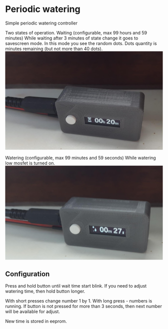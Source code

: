 # Periodic watering
Simple periodic watering controller

Two states of operation.
Waiting (configurable, max 99 hours and 59 minutes)
While waiting after 3 minutes of state change it goes to savescreen mode.
In this mode you see the random dots. Dots quantity is minutes remaining (but not more than 40 dots).
![HotAirGunHandle](Images/Wait_mode.jpg)

Watering (configurable, max 99 minutes and 59 seconds)
While watering low mosfet is turned on.
![HotAirGunHandle](Images/Watering_mode.jpg)

## Configuration
Press and hold button until wait time start blink. If you need to adjust watering time, then hold button longer.

With short presses change number 1 by 1. With long press - numbers is running.
If button is not pressed for more than 3 seconds, then next number will be available for adjust.

New time is stored in eeprom.
